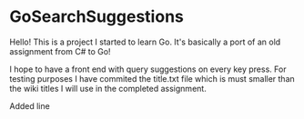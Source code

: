 # GoSearchSuggestions

Hello! This is a project I started to learn Go. It's basically a port of an old assignment from C# to Go!

I hope to have a front end with query suggestions on every key press. For testing purposes I have commited the title.txt file which is must smaller than the wiki titles I will use in the completed assignment. 

Added line